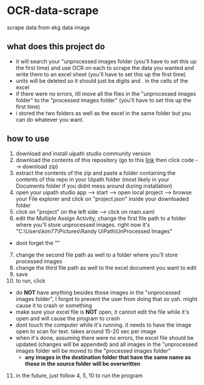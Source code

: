 # OCR-data-scrape
scrape data from ekg data image 

## what does this project do ##
* it will search your "unprocessed images folder (you'll have to set this up the first time) and use OCR on each to scrape the data you wanted and write them to an excel sheet (you'll have to set this up the first time)
* units will be deleted so it should just be digits and . in the cells of the excel
* if there were no errors, itll move all the files in the "unprocessed images folder" to the "processed images folder" (you'll have to set this up the first time)
* i stored the two folders as well as the excel in the same folder but you can do whatever you want. 

## how to use ##
1. download and install uipath studio community version 
2. download the contents of this repository (go to this [link](https://github.com/daniel77chen/OCR-data-scrape) then click code --> download zip) 
3. extract the contents of the zip and paste a folder containing the contents of this repo in your Uipath folder (most likely in your Documents folder if 
  you didnt mess around during installation) 
4. open your uipath studio app --> start --> open local project --> browse your File explorer and click on "project.json" inside your downloaded folder
5. click on "project" on the left side --> click on main.xaml
6. edit the Multiple Assign Activity, change the first file path to a folder where you'll store unprocessed images. right now it's "C:\Users\kim77\Pictures\Randy UiPath\UnProcessed Images"
  - dont forget the "" 
7. change the second file path as well to a folder where you'll store processed images
8. change the third file path as well to the excel document you want to edit 
9. save 
10. to run, click <ctrl F6>
  - do **NOT** have anything besides those images in the "unprocessed images folder", I forgot to prevent the user from doing that so yah. might cause it to crash or something
  - make sure your excel file is **NOT** open, it cannot edit the file while it's open and will cause the program to crash
  - dont touch the computer while it's running. it needs to have the image open to scan for text. takes around 15-20 sec per image 
  - when it's done, assuming there were no errors, the excel file should be updated (changes will be appended) and all images in the "unprocessed images folder will be moved to the "processed images folder"
    - **any images in the destination folder that have the same name as those in the source folder will be overwritten** 
11. in the future, just follow 4, 5, 10 to run the program
   
